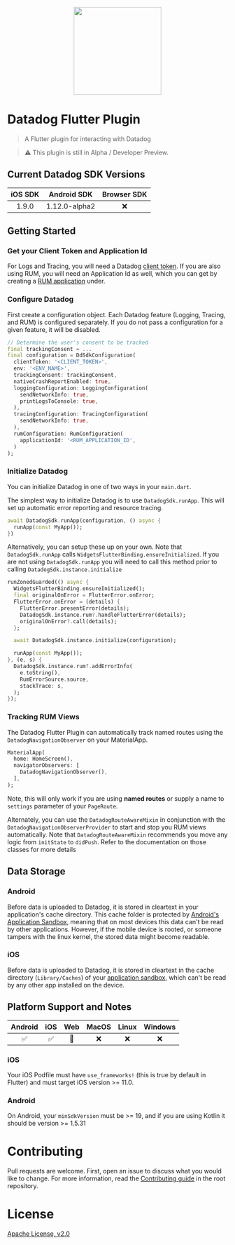 <p align="center">
    <img src="https://imgix.datadoghq.com/img/about/presskit/logo-v/dd_vertical_white.png" width="200">
</p>

# Datadog Flutter Plugin

> A Flutter plugin for interacting with Datadog

> ⚠️ This plugin is still in Alpha / Developer Preview. 

## Current Datadog SDK Versions

[//]: # (SDK Table)

| iOS SDK | Android SDK | Browser SDK |
| :-----: | :---------: | :---------: |
| 1.9.0 | 1.12.0-alpha2 | ❌ |

[//]: # (End SDK Table)

## Getting Started

### Get your Client Token and Application Id

For Logs and Tracing, you will need a Datadog [client
token](https://docs.datadoghq.com/account_management/api-app-keys/#client-tokens).
If you are also using RUM, you will need an Application Id as well, which you
can get by creating a [RUM
application](https://docs.datadoghq.com/real_user_monitoring/#getting-started)
under.

### Configure Datadog

First create a configuration object. Each Datadog feature (Logging, Tracing, and
RUM) is configured separately. If you do not pass a configuration for a given
feature, it will be disabled.

```dart
// Determine the user's consent to be tracked
final trackingConsent = ...
final configuration = DdSdkConfiguration(
  clientToken: '<CLIENT_TOKEN>',
  env: '<ENV_NAME>',
  trackingConsent: trackingConsent,
  nativeCrashReportEnabled: true,
  loggingConfiguration: LoggingConfiguration(
    sendNetworkInfo: true,
    printLogsToConsole: true,
  ),
  tracingConfiguration: TracingConfiguration(
    sendNetworkInfo: true,
  ),
  rumConfiguration: RumConfiguration(
    applicationId: '<RUM_APPLICATION_ID',
  )
);
```

### Initialize Datadog

You can initialize Datadog in one of two ways in your `main.dart`.

The simplest way to initialize Datadog is to use `DatadogSdk.runApp`. This will
set up automatic error reporting and resource tracing.

```dart
await DatadogSdk.runApp(configuration, () async {
  runApp(const MyApp());
})
```

Alternatively, you can setup these up on your own. Note that `DatadogSdk.runApp`
calls `WidgetsFlutterBinding.ensureInitialized`. If you are not using
`DatadogSdk.runApp` you will need to call this method prior to calling
`DatadogSdk.instance.initialize`

```dart
runZonedGuarded(() async {
  WidgetsFlutterBinding.ensureInitialized();
  final originalOnError = FlutterError.onError;
  FlutterError.onError = (details) {
    FlutterError.presentError(details);
    DatadogSdk.instance.rum?.handleFlutterError(details);
    originalOnError?.call(details);
  };

  await DatadogSdk.instance.initialize(configuration);

  runApp(const MyApp());
}, (e, s) {
  DatadogSdk.instance.rum?.addErrorInfo(
    e.toString(),
    RumErrorSource.source,
    stackTrace: s,
  );
});
```

### Tracking RUM Views

The Datadog Flutter Plugin can automatically track named routes using the
`DatadogNavigationObserver` on your MaterialApp.

```dart
MaterialApp(
  home: HomeScreen(),
  navigatorObservers: [
    DatadogNavigationObserver(),
  ],
);
```

Note, this will only work if you are using **named routes** or supply a name to
`settings` parameter of your `PageRoute`.

Alternately, you can use the `DatadogRouteAwareMixin` in conjunction with the
`DatadogNavigationObserverProvider` to start and stop you RUM views
automatically. Note that `DatadogRouteAwareMixin` recommends you move any logic
from `initState` to `didPush`. Refer to the documentation on those classes for
more details


## Data Storage

### Android

Before data is uploaded to Datadog, it is stored in cleartext in your application's cache directory.
This cache folder is protected by [Android's Application Sandbox][1], meaning that on most devices
this data can't be read by other applications. However, if the mobile device is rooted, or someone
tampers with the linux kernel, the stored data might become readable.

### iOS

Before data is uploaded to Datadog, it is stored in cleartext in the cache directory (`Library/Caches`)
of your [application sandbox][2], which can't be read by any other app installed on the device.

## Platform Support and Notes

| Android | iOS |  Web | MacOS | Linux | Windows |
| :-----: | :-: | :---: | :-: | :---: | :----: |
|   ✅    | ✅  |  🚧   | ❌  |  ❌   |   ❌   |

### iOS

Your iOS Podfile must have `use_frameworks!` (this is true by default in
Flutter) and must target iOS version >= 11.0.

### Android

On Android, your `minSdkVersion` must be >= 19, and if you are using Kotlin it
should be version >= 1.5.31

# Contributing

Pull requests are welcome. First, open an issue to discuss what you would like
to change. For more information, read the [Contributing
guide](../../CONTRIBUTING.md) in the root repository.

# License

[Apache License, v2.0](LICENSE)

[1]: https://source.android.com/security/app-sandbox
[2]: https://support.apple.com/guide/security/security-of-runtime-process-sec15bfe098e/web
